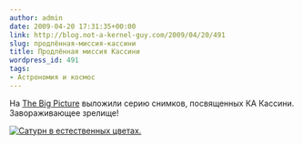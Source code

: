 ```yaml
---
author: admin
date: 2009-04-20 17:31:35+00:00
link: http://blog.not-a-kernel-guy.com/2009/04/20/491
slug: продлённая-миссия-кассини
title: Продлённая миссия Кассини
wordpress_id: 491
tags:
- Астрономия и космос
---
```


На [The Big Picture](http://www.boston.com/bigpicture/2009/04/cassinis_continued_mission.html) выложили серию снимков, посвященных КА Кассини. Завораживающее зрелище!

[![Сатурн в естественных цветах.](/2009/04/s01_8088_100.jpg)](http://www.boston.com/bigpicture/2009/04/cassinis_continued_mission.html)
